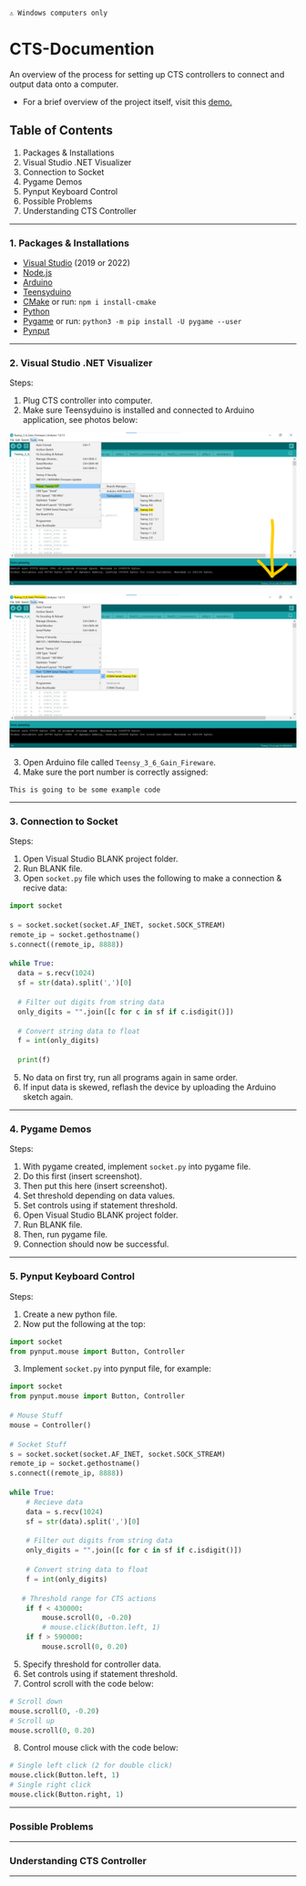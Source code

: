 `⚠️ Windows computers only`
# CTS-Documention

An overview of the process for setting up CTS controllers to connect and output data onto a computer. </br>
- For a brief overview of the project itself, visit this [demo.](https://tpcav.github.io/CTS/)

## Table of Contents
1. Packages & Installations
2. Visual Studio .NET Visualizer
3. Connection to Socket
4. Pygame Demos
5. Pynput Keyboard Control
6. Possible Problems
7. Understanding CTS Controller

---

### 1. Packages & Installations
- [Visual Studio](https://visualstudio.microsoft.com/downloads/) (2019 or 2022)
- [Node.js](https://nodejs.org/en/download/)
- [Arduino](https://www.arduino.cc/en/software)
- [Teensyduino](https://www.pjrc.com/teensy/td_download.html)
- [CMake](https://cmake.org/download/)
or run: `npm i install-cmake` </br>
- [Python](https://www.python.org/downloads/)
- [Pygame](https://www.pygame.org/download.shtml)
or run: `python3 -m pip install -U pygame --user`</br>
- [Pynput](https://pypi.org/project/pynput/#files)

---

### 2. Visual Studio .NET Visualizer

Steps:
  1. Plug CTS controller into computer.
  2. Make sure Teensyduino is installed and connected to Arduino application, see photos below:
  
  <p align="center">
  <img src="teensy-menu-0.png" />
  </p>
  <p align="center">
  <img src="teensy-menu-1.png" />
  </p>
  
  3. Open Arduino file called ``Teensy_3_6_Gain_Fireware``.
  4.  Make sure the port number is correctly assigned:
```
This is going to be some example code
```

---

### 3. Connection to Socket

Steps:
  1. Open Visual Studio BLANK project folder.
  2. Run BLANK file.
  3. Open `socket.py` file which uses the following to make a connection & recive data:
  ``` python
import socket

s = socket.socket(socket.AF_INET, socket.SOCK_STREAM)
remote_ip = socket.gethostname()
s.connect((remote_ip, 8888))

while True:
    data = s.recv(1024)
    sf = str(data).split(',')[0]

    # Filter out digits from string data
    only_digits = "".join([c for c in sf if c.isdigit()]) 

    # Convert string data to float
    f = int(only_digits)

    print(f)
  ```
  5. No data on first try, run all programs again in same order.
  6. If input data is skewed, reflash the device by uploading the Arduino sketch again.
---

### 4. Pygame Demos

Steps:
1. With pygame created, implement `socket.py` into pygame file.
2. Do this first (insert screenshot).
3. Then put this here (insert screenshot).
4. Set threshold depending on data values.
5. Set controls using if statement threshold.
6. Open Visual Studio BLANK project folder.
7. Run BLANK file.
8. Then, run pygame file.
9. Connection should now be successful.
---

### 5. Pynput Keyboard Control

Steps:
1. Create a new python file.
2. Now put the following at the top:
``` python
import socket
from pynput.mouse import Button, Controller
```
3. Implement `socket.py` into pynput file, for example:
``` python
import socket
from pynput.mouse import Button, Controller

# Mouse Stuff
mouse = Controller()

# Socket Stuff
s = socket.socket(socket.AF_INET, socket.SOCK_STREAM)
remote_ip = socket.gethostname()
s.connect((remote_ip, 8888))

while True:
    # Recieve data
    data = s.recv(1024)
    sf = str(data).split(',')[0]

    # Filter out digits from string data
    only_digits = "".join([c for c in sf if c.isdigit()])

    # Convert string data to float
    f = int(only_digits)

   # Threshold range for CTS actions
    if f < 430000:
        mouse.scroll(0, -0.20)
        # mouse.click(Button.left, 1)
    if f > 590000:
        mouse.scroll(0, 0.20)
```

5. Specify threshold for controller data.
6. Set controls using if statement threshold.
7. Control scroll with the code below:
``` python
# Scroll down
mouse.scroll(0, -0.20)
# Scroll up
mouse.scroll(0, 0.20)
```
8. Control mouse click with the code below:
``` Python
# Single left click (2 for double click)
mouse.click(Button.left, 1)
# Single right click
mouse.click(Button.right, 1)
```
---

### Possible Problems

---

### Understanding CTS Controller

---
